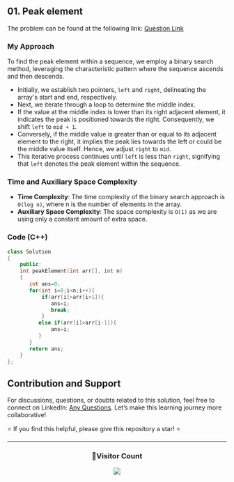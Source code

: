 ## 01. Peak element

The problem can be found at the following link: [Question Link](https://www.geeksforgeeks.org/problems/peak-element/1)

### My Approach

To find the peak element within a sequence, we employ a binary search method, leveraging the characteristic pattern where the sequence ascends and then descends.

- Initially, we establish two pointers, `left` and `right`, delineating the array's start and end, respectively.
- Next, we iterate through a loop to determine the middle index.
- If the value at the middle index is lower than its right adjacent element, it indicates the peak is positioned towards the right. Consequently, we shift `left` to `mid + 1`.
- Conversely, if the middle value is greater than or equal to its adjacent element to the right, it implies the peak lies towards the left or could be the middle value itself. Hence, we adjust `right` to `mid`.
- This iterative process continues until `left` is less than `right`, signifying that `left` denotes the peak element within the sequence.

### Time and Auxiliary Space Complexity

- **Time Complexity**: The time complexity of the binary search approach is `O(log n)`, where n is the number of elements in the array.
- **Auxiliary Space Complexity**: The space complexity is `O(1)` as we are using only a constant amount of extra space.

### Code (C++)

```cpp
class Solution
{
    public:
    int peakElement(int arr[], int n)
    {
       int ans=0;
       for(int i=0;i<n;i++){
           if(arr[i]>arr[i+1]){
              ans=i;
              break;
           }
          else if(arr[i]>arr[i-1]){
              ans=i;
          }
       }
       return ans;
    }
};
```

## Contribution and Support

For discussions, questions, or doubts related to this solution, feel free to connect on LinkedIn: [Any Questions](https://www.linkedin.com/in/patel-hetkumar-sandipbhai-8b110525a/). Let’s make this learning journey more collaborative!

⭐ If you find this helpful, please give this repository a star! ⭐

---

<div align="center">
  <h3><b>📍Visitor Count</b></h3>
</div>

<p align="center">
  <img src="https://profile-counter.glitch.me/Hunterdii/count.svg" />
</p>
